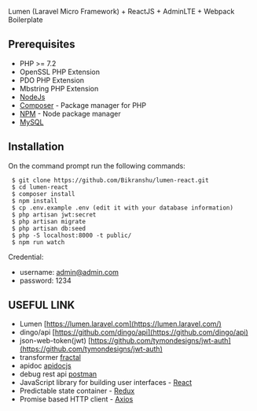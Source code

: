 Lumen (Laravel Micro Framework) + ReactJS + AdminLTE + Webpack Boilerplate

## Prerequisites

- PHP >= 7.2
- OpenSSL PHP Extension
- PDO PHP Extension
- Mbstring PHP Extension
- [NodeJs](https://nodejs.org/en/)
- [Composer](https://getcomposer.org/download/) - Package manager for PHP
- [NPM](https://npmjs.org/) - Node package manager
- [MySQL](https://www.mysql.com/downloads/)


## Installation
On the command prompt run the following commands:
```
 $ git clone https://github.com/Bikranshu/lumen-react.git
 $ cd lumen-react
 $ composer install
 $ npm install
 $ cp .env.example .env (edit it with your database information)
 $ php artisan jwt:secret
 $ php artisan migrate
 $ php artisan db:seed
 $ php -S localhost:8000 -t public/
 $ npm run watch
```
Credential:
- username: admin@admin.com
- password: 1234

## USEFUL LINK
- Lumen [https://lumen.laravel.com](https://lumen.laravel.com/)
- dingo/api [https://github.com/dingo/api](https://github.com/dingo/api)
- json-web-token(jwt) [https://github.com/tymondesigns/jwt-auth](https://github.com/tymondesigns/jwt-auth)
- transformer [fractal](http://fractal.thephpleague.com/)
- apidoc [apidocjs](http://apidocjs.com/)
- debug rest api [postman](https://chrome.google.com/webstore/detail/postman/fhbjgbiflinjbdggehcddcbncdddomop?hl=en)
- JavaScript library for building user interfaces - [React](https://facebook.github.io/react/)
- Predictable state container - [Redux](http://redux.js.org/)
- Promise based HTTP client - [Axios](https://github.com/mzabriskie/axios)
